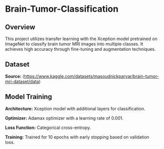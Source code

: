 # Brain-Tumor-Classification

<h2>Overview</h2>

This project utilizes transfer learning with the Xception model pretrained on ImageNet to classify brain tumor MRI images into multiple classes. It achieves high accuracy through fine-tuning and augmentation techniques.

<h2>Dataset</h2>

**Source:** (https://www.kaggle.com/datasets/masoudnickparvar/brain-tumor-mri-dataset/data)

<h2>Model Training</h2>

**Architecture:** Xception model with additional layers for classification.

**Optimizer:** Adamax optimizer with a learning rate of 0.001.

**Loss Function:** Categorical cross-entropy.

**Training:** Trained for 10 epochs with early stopping based on validation loss.

